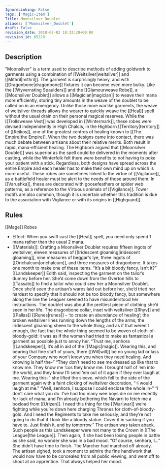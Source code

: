 ```yaml
---
IgnoreLinking: False
Tags: ['Magic-Item']
Title: Moonsilver Doublet
aliases: ['Moonsilver_Doublet']
draft: False
revision_date: 2018-07-02 10:33:20+00:00
revision_id: 65220
---
```


## Description
"Moonsilver" is a term used to describe methods of adding goldwork to garments using a combination of [[Weltsilver|weltsilver]] and [[Mithril|mithril]]. The garment is surprisingly heavy, and with [[Dragonbone|dragonbone]] fixtures it can become even more bulky. Like the [[Wyvernsting Spaulders]] and the [[Glamourweave Robe]], a [[Moonsilver Doublet]] allows a [[Magician|magician]] to weave their mana more efficiently, storing tiny amounts in the weave of the doublet to be called on in an emergency. Unlike those more warlike garments, the weave of weltsilver threads allows the wearer to quickly weave the [[Heal]] spell without the usual drain on their personal magical reserves.
While the [[Trollsweave Vest]] was developed in [[Wintermark]], these robes were devised independently in High Chalcis, in the Highborn [[Territory|territory]] of [[Reikos]], one of the greatest centres of healing known to [[The Empire|the Empire]]. When the two designs came into contact, there was much debate between artisans about their relative merits. Both result in rapid, mana-efficient healing. The Highborn argued that [[Moonsilver Doublet]] was superior as the spell could be delivered in the moments after casting, while the Winterfolk felt there were benefits to not having to poke your patient with a stick. Regardless, both designs have spread across the entire Empire and each healer has to make their own mind up on which is more useful. 
These robes are sometimes linked to the virtue of [[Vigilance]], as a battlefield healer must be alert to the needs of those around them. In [[Varushka]], these are decorated with goosefeathers or spider web patterns, as a reference to the Virtuous animals of [[Vigilance]]. Tower motifs are also common, though it is uncertain whether this tradition is due to the association with Vigilance or with its origins in [[Highguard]].
## Rules
[[Mage]] Robes
* Effect: When you swift cast the [[Heal]] spell, you need only spend 1 mana rather than the usual 2 mana.
* [[Materials]]: Crafting a Moonsilver Doublet requires fifteen ingots of weltsilver, eleven measures of [[Iridescent gloaming|iridescent gloaming]], nine measures of beggar's lye, three ingots of [[Orichalcum|orichalcum]], and three measures of dragonbone. It takes one month to make one of these items.
“It’s a bit bloody fancy, isn’t it?” [[Landskeeper]] Edith said, inspecting the garment on the tailor’s dummy before her. She’d come down from the Overton hills to [[Tassato]] to find a tailor who could sew her a Moonsilver Doublet. Once she’d seen the artisan’s wares laid out before her, she’d tried her hardest to specify that it should not be too bloody fancy, but somewhere along the line the Leaguer seemed to have misunderstood her instructions.
The doublet was about the prettiest piece of clothing she’d seen in her life. The dragonbone collar, inset with weltsilver [[Rhyv]] and [[Pallas]] [[Runes|runes]] – ‘to create an abundance of healing’; the broken weltsilver lines running down the lengths of the arms; the iridescent gloaming sheen to the whole thing; and as if that weren’t enough, the fact that the whole thing seemed to be woven of cloth-of-bloody-gold: it was as if the woman had tried to make as fantastical a garment as possible just to annoy her.
“Trust me, senhora [[Landskeeper]], it’s all in aid of the [[Magic|magic]]. Wearing this, and bearing that fine staff of yours, there [[Will|will]] be no young lad or lass of your Company who won’t know you when they need healing. And knowing is half the-”
“They don’t need to see me dressed up like that to know me. They know me ‘cos they know me. I brought half of ‘em into the world, and they know I’ll send ‘em out of it again if they ever laugh at me. Wearing this-” she lifted the sleeve, which fell to the side of the garment again with a faint clicking of weltsilver decoration, “-I would laugh at me.”
“Well, senhora, I suppose I could enclose the whole in-”
“I don’t care what you do. I’ve had too many wee boys die on me recently for lack of mana, and I’m already bothering the Navarri to fetch me a boxload from [[Urizen]]. I need this thing for the [[War|war]] we’re fighting while you’re down here charging Thrones for cloth-of-bloody-gold. And I need the Regiments to take me seriously, and they’re not going to do that if I look like a bloody statue. Cover it in sacking if you have to. Just finish it, and by tomorrow.”
The artisan was taken aback. Such people as this Landskeeper were not many to the Crown in [[The League|the League]]. Then again, if she had been losing people in battle as she said, no wonder she was in a bad mood. “Of course, senhora, I...”
She didn’t have time to finish. The Marcher had marched off already.
The artisan sighed, took a moment to admire the fine handiwork that would now have to be concealed from all public viewing, and went off to shout at an apprentice. That always helped her mood.